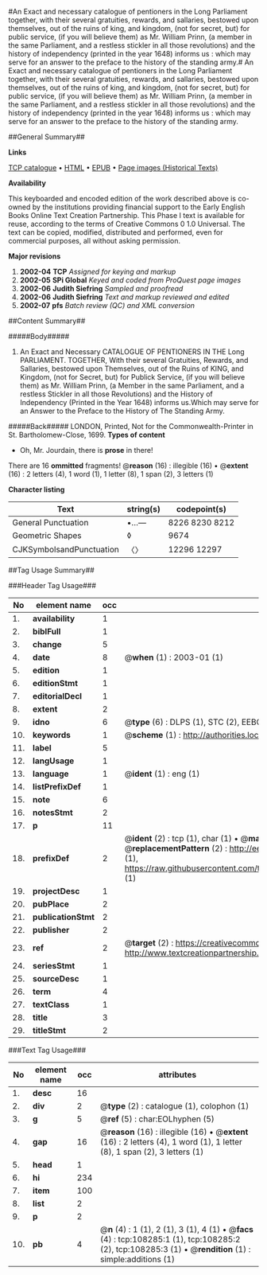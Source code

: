 #An Exact and necessary catalogue of pentioners in the Long Parliament together, with their several gratuities, rewards, and sallaries, bestowed upon themselves, out of the ruins of king, and kingdom, (not for secret, but) for public service, (if you will believe them) as Mr. William Prinn, (a member in the same Parliament, and a restless stickler in all those revolutions) and the history of independency (printed in the year 1648) informs us : which may serve for an answer to the preface to the history of the standing army.#
An Exact and necessary catalogue of pentioners in the Long Parliament together, with their several gratuities, rewards, and sallaries, bestowed upon themselves, out of the ruins of king, and kingdom, (not for secret, but) for public service, (if you will believe them) as Mr. William Prinn, (a member in the same Parliament, and a restless stickler in all those revolutions) and the history of independency (printed in the year 1648) informs us : which may serve for an answer to the preface to the history of the standing army.

##General Summary##

**Links**

[TCP catalogue](http://www.ota.ox.ac.uk/tcp/)  • 
[HTML](http://tei.it.ox.ac.uk/tcp/Texts-HTML/free/A38/A38881.html)  • 
[EPUB](http://tei.it.ox.ac.uk/tcp/Texts-EPUB/free/A38/A38881.epub) • 
[Page images (Historical Texts)](https://data.historicaltexts.jisc.ac.uk/view?pubId=eebo-18774182e&pageId=eebo-18774182e-108285-1)

**Availability**

This keyboarded and encoded edition of the
	       work described above is co-owned by the institutions
	       providing financial support to the Early English Books
	       Online Text Creation Partnership. This Phase I text is
	       available for reuse, according to the terms of Creative
	       Commons 0 1.0 Universal. The text can be copied,
	       modified, distributed and performed, even for
	       commercial purposes, all without asking permission.

**Major revisions**

1. __2002-04__ __TCP__ *Assigned for keying and markup*
1. __2002-05__ __SPi Global__ *Keyed and coded from ProQuest page images*
1. __2002-06__ __Judith Siefring__ *Sampled and proofread*
1. __2002-06__ __Judith Siefring__ *Text and markup reviewed and edited*
1. __2002-07__ __pfs__ *Batch review (QC) and XML conversion*

##Content Summary##

#####Body#####

1. An Exact and Necessary CATALOGUE OF PENTIONERS IN THE Long PARLIAMENT. TOGETHER, With their several Gratuities, Rewards, and Sallaries, bestowed upon Themselves, out of the Ruins of KING, and Kingdom, (not for Secret, but) for Publick Service, (if you will believe them) as Mr. William Prinn, (a Member in the same Parliament, and a restless Stickler in all those Revolutions) and the History of Independency (Printed in the Year 1648) informs us.Which may serve for an Answer to the Preface to the History of The Standing Army.

#####Back#####
LONDON, Printed, Not for the Commonwealth-Printer in St. Bartholomew-Close, 1699.
**Types of content**

  * Oh, Mr. Jourdain, there is **prose** in there!

There are 16 **ommitted** fragments! 
 @__reason__ (16) : illegible (16)  •  @__extent__ (16) : 2 letters (4), 1 word (1), 1 letter (8), 1 span (2), 3 letters (1)

**Character listing**


|Text|string(s)|codepoint(s)|
|---|---|---|
|General Punctuation|•…—|8226 8230 8212|
|Geometric Shapes|◊|9674|
|CJKSymbolsandPunctuation|〈〉|12296 12297|

##Tag Usage Summary##

###Header Tag Usage###

|No|element name|occ|attributes|
|---|---|---|---|
|1.|__availability__|1||
|2.|__biblFull__|1||
|3.|__change__|5||
|4.|__date__|8| @__when__ (1) : 2003-01 (1)|
|5.|__edition__|1||
|6.|__editionStmt__|1||
|7.|__editorialDecl__|1||
|8.|__extent__|2||
|9.|__idno__|6| @__type__ (6) : DLPS (1), STC (2), EEBO-CITATION (1), OCLC (1), VID (1)|
|10.|__keywords__|1| @__scheme__ (1) : http://authorities.loc.gov/ (1)|
|11.|__label__|5||
|12.|__langUsage__|1||
|13.|__language__|1| @__ident__ (1) : eng (1)|
|14.|__listPrefixDef__|1||
|15.|__note__|6||
|16.|__notesStmt__|2||
|17.|__p__|11||
|18.|__prefixDef__|2| @__ident__ (2) : tcp (1), char (1)  •  @__matchPattern__ (2) : ([0-9\-]+):([0-9IVX]+) (1), (.+) (1)  •  @__replacementPattern__ (2) : http://eebo.chadwyck.com/downloadtiff?vid=$1&page=$2 (1), https://raw.githubusercontent.com/textcreationpartnership/Texts/master/tcpchars.xml#$1 (1)|
|19.|__projectDesc__|1||
|20.|__pubPlace__|2||
|21.|__publicationStmt__|2||
|22.|__publisher__|2||
|23.|__ref__|2| @__target__ (2) : https://creativecommons.org/publicdomain/zero/1.0/ (1), http://www.textcreationpartnership.org/docs/. (1)|
|24.|__seriesStmt__|1||
|25.|__sourceDesc__|1||
|26.|__term__|4||
|27.|__textClass__|1||
|28.|__title__|3||
|29.|__titleStmt__|2||


###Text Tag Usage###

|No|element name|occ|attributes|
|---|---|---|---|
|1.|__desc__|16||
|2.|__div__|2| @__type__ (2) : catalogue (1), colophon (1)|
|3.|__g__|5| @__ref__ (5) : char:EOLhyphen (5)|
|4.|__gap__|16| @__reason__ (16) : illegible (16)  •  @__extent__ (16) : 2 letters (4), 1 word (1), 1 letter (8), 1 span (2), 3 letters (1)|
|5.|__head__|1||
|6.|__hi__|234||
|7.|__item__|100||
|8.|__list__|2||
|9.|__p__|2||
|10.|__pb__|4| @__n__ (4) : 1 (1), 2 (1), 3 (1), 4 (1)  •  @__facs__ (4) : tcp:108285:1 (1), tcp:108285:2 (2), tcp:108285:3 (1)  •  @__rendition__ (1) : simple:additions (1)|
